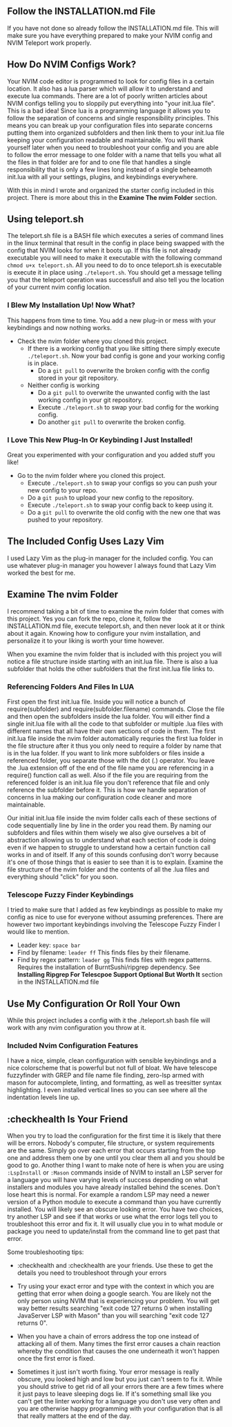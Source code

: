 ## Follow the INSTALLATION.md File
If you have not done so already follow the INSTALLATION.md file. This will make sure you have everything prepared to make your NVIM config and NVIM Teleport work properly.


## How Do NVIM Configs Work?
Your NVIM code editor is programmed to look for config files in a certain location. It also has a lua parser which will allow it to understand and execute lua commands. There are a lot of poorly written articles about NVIM configs telling you to sloppily put everything into "your init.lua file". This is a bad idea! Since lua is a programming language it allows you to follow the separation of concerns and single responsibility principles. This means you can break up your configuration files into separate concerns putting them into organized subfolders and then link them to your init.lua file keeping your configuration readable and maintainable. You will thank yourself later when you need to troubleshoot your config and you are able to follow the error message to one folder with a name that tells you what all the files in that folder are for and to one file that handles a single responsibility that is only a few lines long instead of a single beheamoth init.lua with all your settings, plugins, and keybindings everywhere.

With this in mind I wrote and organized the starter config included in this project. There is more about this in the **Examine The nvim Folder** section.


## Using teleport.sh
The teleport.sh file is a BASH file which executes a series of command lines in the linux terminal that result in the config in place being swapped with the config that NVIM looks for when it boots up. If this file is not already executable you will need to make it executable with the following command ```chmod u+x teleport.sh```. All you need to do to once teleport.sh is executable is execute it in place using ```./teleport.sh```. You should get a message telling you that the teleport operation was successfull and also tell you the location of your current nvim config location. 


### I Blew My Installation Up! Now What?
This happens from time to time. You add a new plug-in or mess with your keybindings and now nothing works.

- Check the nvim folder where you cloned this project. 
    - If there is a working config that you like sitting there simply execute ```./teleport.sh```. Now your bad config is gone and your working config is in place.
        - Do a ```git pull``` to overwrite the broken config with the config stored in your git repository.
    - Neither config is working
        - Do a ```git pull``` to overwrite the unwanted config with the last working config in your git repository. 
        - Execute ```./teleport.sh``` to swap your bad config for the working config.
        - Do another ```git pull``` to overwrite the broken config.


### I Love This New Plug-In Or Keybinding I Just Installed!
Great you experimented with your configuration and you added stuff you like!

- Go to the nvim folder where you cloned this project.
    - Execute ```./teleport.sh``` to swap your configs so you can push your new config to your repo.
    - Do a ```git push``` to upload your new config to the repository.
    - Execute ```./teleport.sh``` to swap your config back to keep using it.
    - Do a ```git pull``` to overwrite the old config with the new one that was pushed to your repository.


## The Included Config Uses Lazy Vim
I used Lazy Vim as the plug-in manager for the included config. You can use whatever plug-in manager you however I always found that Lazy Vim worked the best for me. 

## Examine The nvim Folder
I recommend taking a bit of time to examine the nvim folder that comes with this project. Yes you can fork the repo, clone it, follow the INSTALLATION.md file, execute teleport.sh, and then never look at it or think about it again. Knowing how to configure your nvim installation, and personalize it to your liking is worth your time however.

When you examine the nvim folder that is included with this project you will notice a file structure inside starting with an init.lua file. There is also a lua subfolder that holds the other subfolders that the first init.lua file links to. 

### Referencing Folders And Files In LUA
First open the first init.lua file. Inside you will notice a bunch of require(subfolder) and require(subfolder.filename) commands. Close the file and then open the subfolders inside the lua folder. You will either find a single init.lua file with all the code to that subfolder or multiple .lua files with different names that all have their own sections of code in them. The first init.lua file inside the nvim folder automatically requries the first lua folder in the file structure after it thus you only need to require a folder by name that is in the lua folder. If you want to link more subfolders or files inside a referenced folder, you separate those with the dot (.) operator. You leave the .lua extension off of the end of the file name you are referencing in a require() function call as well. Also if the file you are requiring from the referenced folder is an init.lua file you don't reference that file and only reference the subfolder before it. This is how we handle separation of concerns in lua making our configuration code cleaner and more maintainable. 

Our initial init.lua file inside the nvim folder calls each of these sections of code sequentially line by line in the order you read them. By naming our subfolders and files within them wisely we also give ourselves a bit of abstraction allowing us to understand what each section of code is doing even if we happen to struggle to understand how a certain function call works in and of itself. If any of this sounds confusing don't worry because it's one of those things that is easier to see than it is to explain. Examine the file structure of the nvim folder and the contents of all the .lua files and everything should "click" for you soon.


### Telescope Fuzzy Finder Keybindings
I tried to make sure that I added as few keybindings as possible to make my config as nice to use for everyone without assuming preferences. There are however two important keybindings involving the Telescope Fuzzy Finder I would like to mention.

- Leader key: ```space bar```
- Find by filename: ```leader ff``` This finds files by their filename.
- Find by regex pattern: ```leader gg``` This finds files with regex patterns. Requires the installation of BurntSushi/ripgrep dependency. See **Installing Ripgrep For Telescpoe Support Optional But Worth It** section in the INSTALLATION.md file


## Use My Configuration Or Roll Your Own
While this project includes a config with it the ./teleport.sh bash file will work with any nvim configuration you throw at it. 

### Included Nvim Configuration Features
I have a nice, simple, clean configuration with sensible keybindings and a nice colorscheme that is powerful but not full of bloat. We have telescope fuzzyfinder with GREP and file name file finding, zero-lsp armed with mason for autocomplete, linting, and formatting, as well as treesitter syntax highlighting. I even installed vertical lines so you can see where all the indentation levels line up.


## :checkhealth Is Your Friend
When you try to load the configuration for the first time it is likely that there will be errors. Nobody's computer, file structure, or system requirements are the same. Simply go over each error that occurs starting from the top one and address them one by one until you clear them all and you should be good to go. Another thing I want to make note of here is when you are using ```:LspInstall``` or ```:Mason``` commands inside of NVIM to install an LSP server for a language you will have varying levels of success depending on what installers and modules you have already installed behind the scenes. Don't lose heart this is normal. For example a random LSP may need a newer version of a Python module to execute a command than you have currently installed. You will likely see an obscure looking error. You have two choices, try another LSP and see if that works or use what the error logs tell you to troubleshoot this error and fix it. It will usually clue you in to what module or package you need to update/install from the command line to get past that error.

Some troubleshooting tips:

- :checkhealth and :checkhealth <plugName> are your friends. Use these to get the details you need to troubleshoot through your errors

- Try using your exact error and type with the context in which you are getting that error when doing a google search. You are likely not the only person using NVIM that is experiencing your problem. You will get way better results searching "exit code 127 returns 0 when installing JavaServer LSP with Mason" than you will searching "exit code 127 returns 0". 

- When you have a chain of errors address the top one instead of attacking all of them. Many times the first error causes a chain reaction whereby the condition that causes the one underneath it won't happen once the first error is fixed.

- Sometimes it just isn't worth fixing. Your error message is really obscure, you looked high and low but you just can't seem to fix it. While you should strive to get rid of all your errors there are a few times where it just pays to leave sleeping dogs lie. If it's something small like you can't get the linter working for a language you don't use very often and you are otherwise happy programming with your configuration that is all that really matters at the end of the day. 


